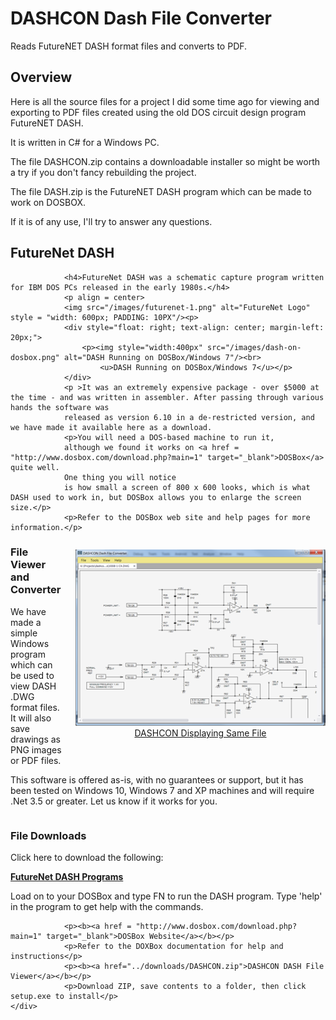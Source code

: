 # DASHCON Dash File Converter
Reads FutureNET DASH format files and converts to PDF.


## Overview
Here is all the source files for a project I did some time ago for viewing and exporting to PDF files created using the old DOS circuit design program FutureNET DASH.

It is written in C# for a Windows PC.

The file DASHCON.zip contains a downloadable installer so might be worth a try if you don't fancy rebuilding the project. 

The file DASH.zip is the FutureNET DASH program which can be made to work on DOSBOX.

If it is of any use, I'll try to answer any questions.

## FutureNet DASH

		        <h4>FutureNet DASH was a schematic capture program written for IBM DOS PCs released in the early 1980s.</h4>
				<p align = center>
				<img src="/images/futurenet-1.png" alt="FutureNet Logo" style = "width: 600px; PADDING: 10PX"/><p>
				<div style="float: right; text-align: center; margin-left: 20px;">
					<p><img style="width:400px" src="/images/dash-on-dosbox.png" alt="DASH Running on DOSBox/Windows 7"/><br>
						<u>DASH Running on DOSBox/Windows 7</u></p>
				</div>
				<p >It was an extremely expensive package - over $5000 at the time - and was written in assembler. After passing through various hands the software was
				released as version 6.10 in a de-restricted version, and we have made it available here as a download.
				<p>You will need a DOS-based machine to run it,
				although we found it works on <a href = "http://www.dosbox.com/download.php?main=1" target="_blank">DOSBox</a>  quite well.
				One thing you will notice 
				is how small a screen of 800 x 600 looks, which is what DASH used to work in, but DOSBox allows you to enlarge the screen size.</p>
				<p>Refer to the DOSBox web site and help pages for more information.</p>
<div style="clear: both;"></div>
								<div style="float: right; text-align: center; margin-left: 20px;">
					<p><img style="width:400px" src="/images/dashcon-example.png" alt="DASHCON Displaying Same File"/><br>
						<u>DASHCON Displaying Same File</u></p>
				</div>
								<h3>File Viewer and Converter</h3>
				We have made a simple Windows program which can be used to view DASH .DWG format files. It will also save drawings as PNG images or PDF files.</p>
				<p>This 
				software is offered as-is, with no guarantees or support, but it has been tested on Windows 10, Windows 7 and XP machines and will require .Net 3.5 or greater.
				Let us know if it works for you.</p>
				<div style="clear: both;"></div>
				<h3>File Downloads</h3>
				<p>Click here to download the following:</p>
				<p><b><a href="/downloads/DASH.zip">FutureNet DASH Programs</a></b></p>
				<p>Load on to your DOSBox and type FN to run the DASH program. Type 'help' in the program to get help with the commands.</p>
				
				<p><b><a href = "http://www.dosbox.com/download.php?main=1" target="_blank">DOSBox Website</a></b></p>
				<p>Refer to the DOXBox documentation for help and instructions</p>
				<p><b><a href="../downloads/DASHCON.zip">DASHCON DASH File Viewer</a></b></p>
				<p>Download ZIP, save contents to a folder, then click setup.exe to install</p>
    </div>


